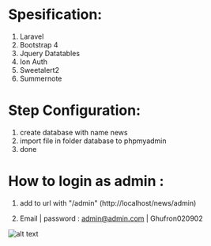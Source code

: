 # **Spesification**:

1. Laravel
2. Bootstrap 4
3. Jquery Datatables
4. Ion Auth
5. Sweetalert2
6. Summernote

# **Step Configuration**:

1. create database with name news
2. import file in folder database to phpmyadmin
3. done


# **How to login as admin :** 

1. add to url with "/admin" (http://localhost/news/admin)


2. Email | password : admin@admin.com | Ghufron020902


![alt text](https://github.com/tegarpratama/portal-news/blob/master/capture.png?raw=true)

